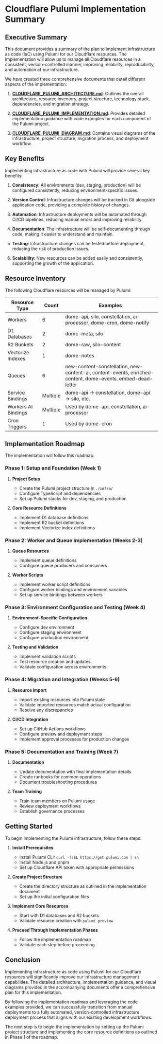 # Cloudflare Pulumi Implementation Summary

## Executive Summary

This document provides a summary of the plan to implement infrastructure as code (IaC) using Pulumi for our Cloudflare resources. The implementation will allow us to manage all Cloudflare resources in a consistent, version-controlled manner, improving reliability, reproducibility, and automation of our infrastructure.

We have created three comprehensive documents that detail different aspects of the implementation:

1. **[CLOUDFLARE_PULUMI_ARCHITECTURE.md](./CLOUDFLARE_PULUMI_ARCHITECTURE.md)**: Outlines the overall architecture, resource inventory, project structure, technology stack, dependencies, and migration strategy.

2. **[CLOUDFLARE_PULUMI_IMPLEMENTATION.md](./CLOUDFLARE_PULUMI_IMPLEMENTATION.md)**: Provides detailed implementation guidance with code examples for each component of the Pulumi project.

3. **[CLOUDFLARE_PULUMI_DIAGRAM.md](./CLOUDFLARE_PULUMI_DIAGRAM.md)**: Contains visual diagrams of the infrastructure, project structure, migration process, and deployment workflow.

## Key Benefits

Implementing infrastructure as code with Pulumi will provide several key benefits:

1. **Consistency**: All environments (dev, staging, production) will be configured consistently, reducing environment-specific issues.

2. **Version Control**: Infrastructure changes will be tracked in Git alongside application code, providing a complete history of changes.

3. **Automation**: Infrastructure deployments will be automated through CI/CD pipelines, reducing manual errors and improving reliability.

4. **Documentation**: The infrastructure will be self-documenting through code, making it easier to understand and maintain.

5. **Testing**: Infrastructure changes can be tested before deployment, reducing the risk of production issues.

6. **Scalability**: New resources can be added easily and consistently, supporting the growth of the application.

## Resource Inventory

The following Cloudflare resources will be managed by Pulumi:

| Resource Type | Count | Examples |
|---------------|-------|----------|
| Workers | 6 | dome-api, silo, constellation, ai-processor, dome-cron, dome-notify |
| D1 Databases | 2 | dome-meta, silo |
| R2 Buckets | 2 | dome-raw, silo-content |
| Vectorize Indexes | 1 | dome-notes |
| Queues | 6 | new-content-constellation, new-content-ai, content-events, enriched-content, dome-events, embed-dead-letter |
| Service Bindings | Multiple | dome-api → constellation, dome-api → silo, etc. |
| Workers AI Bindings | Multiple | Used by dome-api, constellation, ai-processor |
| Cron Triggers | 1 | Used by dome-cron |

## Implementation Roadmap

The implementation will follow this roadmap:

### Phase 1: Setup and Foundation (Week 1)

1. **Project Setup**
   - Create the Pulumi project structure in `./infra/`
   - Configure TypeScript and dependencies
   - Set up Pulumi stacks for dev, staging, and production

2. **Core Resource Definitions**
   - Implement D1 database definitions
   - Implement R2 bucket definitions
   - Implement Vectorize index definitions

### Phase 2: Worker and Queue Implementation (Weeks 2-3)

1. **Queue Resources**
   - Implement queue definitions
   - Configure queue producers and consumers

2. **Worker Scripts**
   - Implement worker script definitions
   - Configure worker bindings and environment variables
   - Set up service bindings between workers

### Phase 3: Environment Configuration and Testing (Week 4)

1. **Environment-Specific Configuration**
   - Configure dev environment
   - Configure staging environment
   - Configure production environment

2. **Testing and Validation**
   - Implement validation scripts
   - Test resource creation and updates
   - Validate configuration across environments

### Phase 4: Migration and Integration (Weeks 5-6)

1. **Resource Import**
   - Import existing resources into Pulumi state
   - Validate imported resources match actual configuration
   - Resolve any discrepancies

2. **CI/CD Integration**
   - Set up GitHub Actions workflows
   - Configure preview and deployment steps
   - Implement approval processes for production changes

### Phase 5: Documentation and Training (Week 7)

1. **Documentation**
   - Update documentation with final implementation details
   - Create runbooks for common operations
   - Document troubleshooting procedures

2. **Team Training**
   - Train team members on Pulumi usage
   - Review deployment workflows
   - Establish governance processes

## Getting Started

To begin implementing the Pulumi infrastructure, follow these steps:

1. **Install Prerequisites**
   - Install Pulumi CLI: `curl -fsSL https://get.pulumi.com | sh`
   - Install Node.js and pnpm
   - Set up Cloudflare API token with appropriate permissions

2. **Create Project Structure**
   - Create the directory structure as outlined in the implementation document
   - Set up the initial configuration files

3. **Implement Core Resources**
   - Start with D1 databases and R2 buckets
   - Validate resource creation with `pulumi preview`

4. **Proceed Through Implementation Phases**
   - Follow the implementation roadmap
   - Validate each step before proceeding

## Conclusion

Implementing infrastructure as code using Pulumi for our Cloudflare resources will significantly improve our infrastructure management capabilities. The detailed architecture, implementation guidance, and visual diagrams provided in the accompanying documents offer a comprehensive plan for this implementation.

By following the implementation roadmap and leveraging the code examples provided, we can successfully transition from manual deployments to a fully automated, version-controlled infrastructure deployment process that aligns with our existing development workflows.

The next step is to begin the implementation by setting up the Pulumi project structure and implementing the core resource definitions as outlined in Phase 1 of the roadmap.